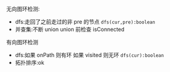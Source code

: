 无向图环检测:

- dfs:走回了之前走过的非 pre 的节点 `dfs(cur,pre):boolean`
- 并查集:不断 union union 前检查 isConnected

有向图环检测

- dfs:如果 onPath 则有环 如果 visited 则无环 `dfs(cur):boolean`
- 拓扑排序:ok

